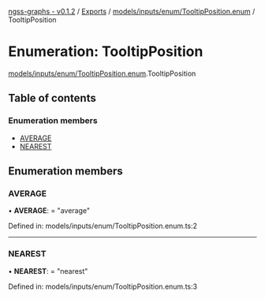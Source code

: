 [ngss-graphs - v0.1.2](../README.md) / [Exports](../modules.md) / [models/inputs/enum/TooltipPosition.enum](../modules/models_inputs_enum_tooltipposition_enum.md) / TooltipPosition

# Enumeration: TooltipPosition

[models/inputs/enum/TooltipPosition.enum](../modules/models_inputs_enum_tooltipposition_enum.md).TooltipPosition

## Table of contents

### Enumeration members

- [AVERAGE](models_inputs_enum_tooltipposition_enum.tooltipposition.md#average)
- [NEAREST](models_inputs_enum_tooltipposition_enum.tooltipposition.md#nearest)

## Enumeration members

### AVERAGE

• **AVERAGE**: = "average"

Defined in: models/inputs/enum/TooltipPosition.enum.ts:2

___

### NEAREST

• **NEAREST**: = "nearest"

Defined in: models/inputs/enum/TooltipPosition.enum.ts:3
